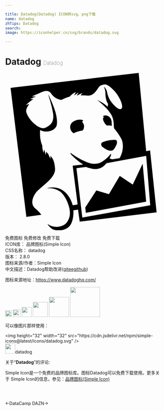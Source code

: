 ```yaml
---

title: Datadog(Datadog) ICON转svg、png下载
name: datadog
zhTips: Datadog
search: 
image: https://iconhelper.cn/svg/brands/datadog.svg

---
```


# Datadog  <small style="font-size: 60%;font-weight: 100">Datadog</small>

<div id="svg" class="svg-wrap">
<svg role="img" xmlns="http://www.w3.org/2000/svg" viewBox="0 0 24 24"><title>Datadog icon</title><path d="M19.55 17.04l-1.99-1.32-1.66 2.78-1.93-.57-1.7 2.6.09.82 9.25-1.71-.54-5.79-1.52 3.19zm-8.63-2.5l1.48-.2c.24.11.41.15.69.22.45.12.97.23 1.74-.16.18-.09.55-.43.7-.63l6.08-1.11.62 7.53-10.41 1.88-.9-7.53zm11.29-2.71l-.6.11L20.46 0 .82 2.28l2.42 19.69 2.3-.33c-.18-.26-.47-.58-.96-.99-.68-.56-.44-1.52-.04-2.13.53-1.02 3.25-2.32 3.1-3.96-.06-.59-.15-1.37-.7-1.9-.02.22.02.43.02.43s-.23-.29-.34-.68c-.11-.15-.2-.2-.32-.4-.08.23-.07.5-.07.5s-.18-.44-.21-.81c-.11.17-.14.48-.14.48s-.24-.69-.19-1.06c-.11-.32-.43-.97-.34-2.42.6.42 1.92.32 2.43-.44.17-.24.29-.93-.08-2.28-.24-.87-.83-2.16-1.07-2.65l-.02.02c.12.4.37 1.22.47 1.63.29 1.22.37 1.64.23 2.2-.12.49-.4.81-1.1 1.16-.71.36-1.65-.51-1.71-.56-.69-.55-1.22-1.45-1.28-1.88-.06-.48.27-.77.44-1.16-.24.07-.51.2-.51.2s.32-.34.72-.63c.16-.11.26-.18.43-.32h-.46s.43-.22.86-.39c-.32-.01-.62 0-.62 0s.93-.42 1.67-.73c.51-.21 1-.15 1.28.26.37.53.75.82 1.56 1 .51-.23.66-.34 1.29-.51.55-.61.99-.69.99-.69s-.22.2-.27.51c.31-.25.66-.45.66-.45s-.13.16-.26.43l.03.04c.37-.22.8-.39.8-.39l-.27.36c.28 0 .84.01 1.05.04 1.28.03 1.55-1.37 2.04-1.55.62-.22.89-.35 1.94.68.9.89 1.6 2.48 1.25 2.83-.29.3-.87-.12-1.51-.92-.34-.42-.59-.93-.71-1.56-.1-.54-.49-.85-.49-.85s.23.51.23.96c0 .25.03 1.16.42 1.68-.04.08-.06.37-.1.43-.46-.55-1.44-.95-1.6-1.07.54.45 1.79 1.47 2.27 2.45.45.93.19 1.78.41 2 .07.06.97 1.2 1.15 1.77.3.99.02 2.04-.38 2.69l-1.11.17c-.16-.05-.27-.07-.42-.15.08-.14.24-.5.24-.57l-.06-.11c-.35.49-.93.97-1.41 1.25-.63.36-1.36.3-1.83.16-1.34-.42-2.62-1.33-2.92-1.57 0 0-.01.19.05.23.34.38 1.12 1.08 1.87 1.56l-1.6.18.76 5.91c-.34.05-.39.07-.75.12-.32-1.15-.94-1.9-1.62-2.33-.6-.38-1.42-.47-2.21-.31l-.05.06c.55-.06 1.19.02 1.86.44.65.41 1.18 1.48 1.37 2.12.25.82.42 1.7-.25 2.63-.47.66-1.86 1.03-2.98.24.3.48.7.88 1.25.95.81.11 1.57-.03 2.1-.57.45-.46.69-1.43.63-2.46l.71-.1.26 1.83 11.79-1.42-1-9.44zm-7.17-4.98c-.03.08-.08.12-.01.37v.01l.01.03.03.07c.14.29.29.56.55.7.07-.01.14-.02.21-.02.24-.01.39.03.49.08.01-.05.01-.12.01-.22-.02-.36.07-.98-.62-1.31-.26-.12-.63-.08-.75.07.02 0 .04.01.06.01.18.07.05.13.02.21m1.95 3.39c-.09-.05-.52-.03-.82.01-.57.07-1.19.27-1.32.37-.25.19-.13.52.05.66.51.38.96.64 1.43.58.29-.04.54-.5.73-.91.11-.3.11-.61-.07-.71M11.93 7.3c.16-.15-.8-.36-1.55.16-.55.37-.57 1.18-.04 1.64.05.05.1.08.14.1a4.857 4.857 0 011.39-.41c.11-.13.24-.35.21-.75-.05-.53-.46-.45-.15-.74"/></svg>
</div>
<detail full-name='datadog'></detail>

<div class="detail-page">
<p>
<span><span class="badge-success badge">免费图标</span> <span class="badge-success badge">免费修改</span>  <span class="badge-success badge">免费下载</span> </span>
<br/>
<span>
ICON库：
<span class="badge-secondary badge">品牌图标(Simple Icon)</span> 
</span>
<br/>
<span>
CSS名称：
<span class="badge-secondary badge">datadog</span> 
</span>

<br/>
<span>
版本：
<span class="badge-secondary badge">2.8.0</span> 
</span>
<br/>
<span>图标来源/作者：<span class="badge-light badge">Simple Icon</span></span> 
<br/>
<span class="zh-detail">中文描述：<span class="badge-primary badge">Datadog</span><span class="help-link"><span>帮助改进</span>(<a href="https://gitee.com/liuwave/icon-helper/edit/master/json/brands/datadog.json" target="_blank" rel="noopener noreferrer">gitee</a><a href="https://github.com/liuwave/icon-helper/edit/master/json/brands/datadog.json" target="_blank" rel="noopener noreferrer">github</a></span>)</span><br/>
</p>
</div><div class="description description alert alert-light"><p>图标来源地址：<a href="https://www.datadoghq.com/" target="_blank" rel="noopener noreferrer">https://www.datadoghq.com/</a></p></div>
<div class="alert alert-dark">
<img height="21" width="21" src="https://cdn.jsdelivr.net/npm/simple-icons@latest/icons/datadog.svg" />
<img height="24" width="24" src="https://cdn.jsdelivr.net/npm/simple-icons@latest/icons/datadog.svg" />
<img height="32" width="32" src="https://cdn.jsdelivr.net/npm/simple-icons@latest/icons/datadog.svg" />
<img height="48" width="48" src="https://cdn.jsdelivr.net/npm/simple-icons@latest/icons/datadog.svg" />
<img height="64" width="64" src="https://cdn.jsdelivr.net/npm/simple-icons@latest/icons/datadog.svg" />
<img height="96" width="96" src="https://cdn.jsdelivr.net/npm/simple-icons@latest/icons/datadog.svg" />

</div>
<div>
  <p>可以像图片那样使用：    
  </p>
  <div class="alert alert-primary" style="font-size: 14px">
    &lt;img height="32" width="32" src="https://cdn.jsdelivr.net/npm/simple-icons@latest/icons/datadog.svg" /&gt;
    <copy-btn content='<img height="32" width="32" src="https://cdn.jsdelivr.net/npm/simple-icons@latest/icons/datadog.svg" />'></copy-btn>
  </div>
  <div class="alert alert-secondary">
    <img height="32" width="32" src="https://cdn.jsdelivr.net/npm/simple-icons@latest/icons/datadog.svg" />datadog
    <copy-btn content="datadog" btn-title="复制图标名称"></copy-btn>
  </div>
</div>
<div class="icon-detail__container">
<p>关于“<b>Datadog</b>”的评论:</p>
</div>
<Vssue title="关于“Datadog”的评论" />
<div><p>Simple Icon是一个免费的品牌图标库。图标Datadog可以免费下载使用。更多关于  Simple Icon的信息，参见：<a target="_blank" href="https://iconhelper.cn/brands.html">品牌图标(Simple Icon)</a>
</p></div>


<div style="padding:2rem 0 " class="page-nav"><p class="inner"><span class="prev">←<router-link to="/icon/datacamp.html">DataCamp</router-link></span> <span class="next"><router-link to="/icon/dazn.html">DAZN</router-link>→</span></p></div>
